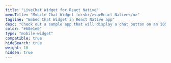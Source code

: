 ```yaml
---
title: "LiveChat Widget for React Native"
menuTitle: "Mobile Chat Widget for<br/><u>React Native</u>"
tagline: "Embed Chat Widget in React Native app"
desc: "Check out a sample app that will display a chat button on an iOS device."
color: "#60e1e0"
type: "mobile-widget"
compatible: true
hideSearch: true
weight: 10
hidden: true
---
```

